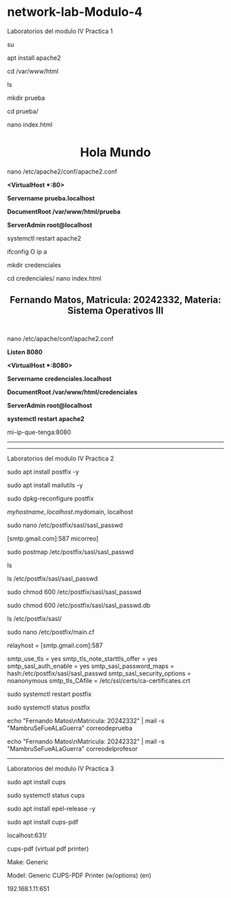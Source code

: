 # network-lab-Modulo-4

Laboratorios del modulo IV Practica 1

su

apt install apache2

cd /var/www/html

ls 

mkdir prueba

cd prueba/

nano index.html

**<center>**

**<h1>Hola Mundo</h1>**

**</center>**

nano /etc/apache2/conf/apache2.conf

**<VirtualHost \*:80>**

**Servername prueba.localhost**

**DocumentRoot /var/www/html/prueba**

**ServerAdmin root@localhost**

**</VirtualHost>**

systemctl restart apache2

ifconfig O ip a 

mkdir credenciales

cd credenciales/
nano index.html

**<center>**

**<h2>Fernando Matos, Matricula: 20242332, Materia: Sistema Operativos III<h2>**

**</center>**

nano /etc/apache/conf/apache2.conf 

**Listen 8080**

**<VirtualHost \*:8080>**

**Servername credenciales.localhost**

**DocumentRoot /var/www/html/credenciales**

**ServerAdmin root@localhost**

**</VirtualHost>**

**systemctl restart apache2**

mi-ip-que-tenga:8080

-------------------------------------------------------------------------------------------------------------------------------------------------
-------------------------------------------------------------------------------------------------------------------------------------------------

Laboratorios del modulo IV Practica 2

sudo apt install postfix -y

sudo apt install mailutils -y

sudo dpkg-reconfigure postfix

$myhostname, localhost.$mydomain, localhost

sudo nano /etc/postfix/sasl/sasl_passwd 

[smtp.gmail.com]:587 micorreo]

sudo postmap /etc/postfix/sasl/sasl_passwd

ls

ls /etc/postfix/sasl/sasl_passwd

sudo chmod 600 /etc/postfix/sasl/sasl_passwd

sudo chmod 600 /etc/postfix/sasl/sasl_passwd.db

ls /etc/postfix/sasl/

sudo nano /etc/postfix/main.cf

relayhost = [smtp.gmail.com]:587

smtp_use_tls = yes
smtp_tls_note_starttls_offer = yes
smtp_sasl_auth_enable = yes
smtp_sasl_password_maps = hash:/etc/postfix/sasl/sasl_passwd
smtp_sasl_security_options = noanonymous
smtp_tls_CAfile = /etc/ssl/certs/ca-certificates.crt

sudo systemctl restart postfix

sudo systemctl status postfix

echo "Fernando Matos\nMatricula: 20242332" | mail -s "MambruSeFueALaGuerra" correodeprueba


echo "Fernando Matos\nMatricula: 20242332" | mail -s "MambruSeFueALaGuerra" correodelprofesor


--------------------------------------------------------------------------------------------------------------------------------------------------------------------------------------------------------------------------------------------------------------------------------------------------------------------------------------

Laboratorios del modulo IV Practica 3


sudo apt install cups

sudo systemctl status cups 

sudo apt install epel-release -y 

sudo apt install cups-pdf 

localhost:631/

cups-pdf (virtual pdf printer)

Make: Generic 

Model: Generic CUPS-PDF Printer (w/options) (en)

192.168.1.11:651


